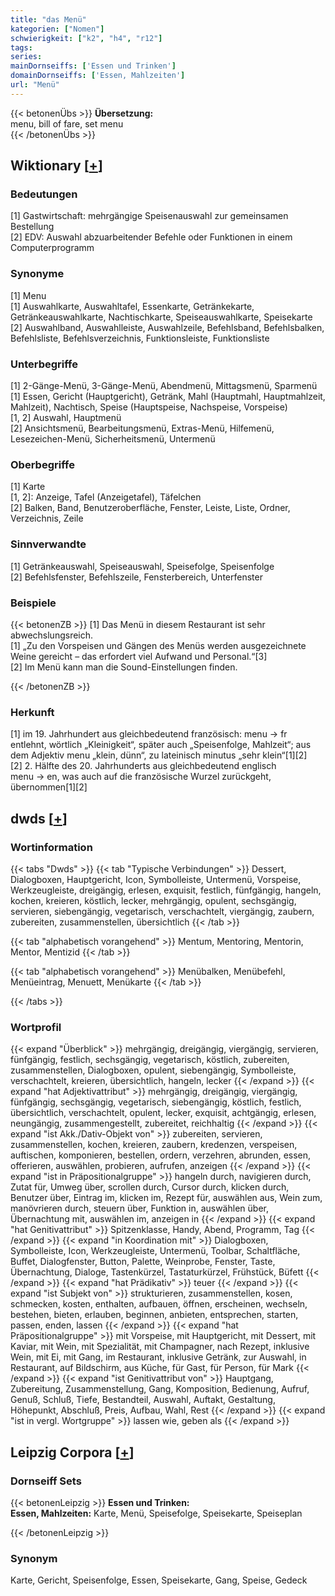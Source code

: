```yaml
---
title: "das Menü"
kategorien: ["Nomen"]
schwierigkeit: ["k2", "h4", "r12"]
tags:
series:
mainDornseiffs: ['Essen und Trinken']
domainDornseiffs: ['Essen, Mahlzeiten']
url: "Menü"
---
```


{{< betonenÜbs >}}
**Übersetzung:**  
menu, bill of fare, set menu  
{{< /betonenÜbs >}}

## Wiktionary [[+](https://de.wiktionary.org/wiki/Menü)]

### Bedeutungen
[1] Gastwirtschaft: mehrgängige Speisenauswahl zur gemeinsamen Bestellung  
[2] EDV: Auswahl abzuarbeitender Befehle oder Funktionen in einem Computerprogramm  

### Synonyme
[1] Menu  
[1] Auswahlkarte, Auswahltafel, Essenkarte, Getränkekarte, Getränkeauswahlkarte, Nachtischkarte, Speiseauswahlkarte, Speisekarte  
[2] Auswahlband, Auswahlleiste, Auswahlzeile, Befehlsband, Befehlsbalken, Befehlsliste, Befehlsverzeichnis, Funktionsleiste, Funktionsliste  

### Unterbegriffe
[1] 2-Gänge-Menü, 3-Gänge-Menü, Abendmenü, Mittagsmenü, Sparmenü  
[1] Essen, Gericht (Hauptgericht), Getränk, Mahl (Hauptmahl, Hauptmahlzeit, Mahlzeit), Nachtisch, Speise (Hauptspeise, Nachspeise, Vorspeise)  
[1, 2] Auswahl, Hauptmenü  
[2] Ansichtsmenü, Bearbeitungsmenü, Extras-Menü, Hilfemenü, Lesezeichen-Menü, Sicherheitsmenü, Untermenü  

### Oberbegriffe
[1] Karte  
[1, 2]: Anzeige, Tafel (Anzeigetafel), Täfelchen  
[2] Balken, Band, Benutzeroberfläche, Fenster, Leiste, Liste, Ordner, Verzeichnis, Zeile  

### Sinnverwandte
[1] Getränkeauswahl, Speiseauswahl, Speisefolge, Speisenfolge  
[2] Befehlsfenster, Befehlszeile, Fensterbereich, Unterfenster  

### Beispiele
{{< betonenZB >}}
[1] Das Menü in diesem Restaurant ist sehr abwechslungsreich.  
[1] „Zu den Vorspeisen und Gängen des Menüs werden ausgezeichnete Weine gereicht – das erfordert viel Aufwand und Personal.“[3]  
[2] Im Menü kann man die Sound-Einstellungen finden.  

{{< /betonenZB >}}
### Herkunft
[1] im 19. Jahrhundert aus gleichbedeutend französisch: menu → fr entlehnt, wörtlich „Kleinigkeit“, später auch „Speisenfolge, Mahlzeit“; aus dem Adjektiv menu „klein, dünn“, zu lateinisch minutus „sehr klein“[1][2]  
[2] 2. Hälfte des 20. Jahrhunderts aus gleichbedeutend englisch menu → en, was auch auf die französische Wurzel zurückgeht, übernommen[1][2]  



## dwds [[+](https://www.dwds.de/wb/Menü)]

### Wortinformation
{{< tabs "Dwds" >}}
{{< tab "Typische Verbindungen" >}}
Dessert, Dialogboxen, Hauptgericht, Icon, Symbolleiste, Untermenü, Vorspeise, Werkzeugleiste, dreigängig, erlesen, exquisit, festlich, fünfgängig, hangeln, kochen, kreieren, köstlich, lecker, mehrgängig, opulent, sechsgängig, servieren, siebengängig, vegetarisch, verschachtelt, viergängig, zaubern, zubereiten, zusammenstellen, übersichtlich
{{< /tab >}}

{{< tab "alphabetisch vorangehend" >}}
Mentum, Mentoring, Mentorin, Mentor, Mentizid
{{< /tab >}}

{{< tab "alphabetisch vorangehend" >}}
Menübalken, Menübefehl, Menüeintrag, Menuett, Menükarte
{{< /tab >}}

{{< /tabs >}}

### Wortprofil
{{< expand "Überblick" >}} mehrgängig, dreigängig, viergängig, servieren, fünfgängig, festlich, sechsgängig, vegetarisch, köstlich, zubereiten, zusammenstellen, Dialogboxen, opulent, siebengängig, Symbolleiste, verschachtelt, kreieren, übersichtlich, hangeln, lecker {{< /expand >}}
{{< expand "hat Adjektivattribut" >}} mehrgängig, dreigängig, viergängig, fünfgängig, sechsgängig, vegetarisch, siebengängig, köstlich, festlich, übersichtlich, verschachtelt, opulent, lecker, exquisit, achtgängig, erlesen, neungängig, zusammengestellt, zubereitet, reichhaltig {{< /expand >}}
{{< expand "ist Akk./Dativ-Objekt von" >}} zubereiten, servieren, zusammenstellen, kochen, kreieren, zaubern, kredenzen, verspeisen, auftischen, komponieren, bestellen, ordern, verzehren, abrunden, essen, offerieren, auswählen, probieren, aufrufen, anzeigen {{< /expand >}}
{{< expand "ist in Präpositionalgruppe" >}} hangeln durch, navigieren durch, Zutat für, Umweg über, scrollen durch, Cursor durch, klicken durch, Benutzer über, Eintrag im, klicken im, Rezept für, auswählen aus, Wein zum, manövrieren durch, steuern über, Funktion in, auswählen über, Übernachtung mit, auswählen im, anzeigen in {{< /expand >}}
{{< expand "hat Genitivattribut" >}} Spitzenklasse, Handy, Abend, Programm, Tag {{< /expand >}}
{{< expand "in Koordination mit" >}} Dialogboxen, Symbolleiste, Icon, Werkzeugleiste, Untermenü, Toolbar, Schaltfläche, Buffet, Dialogfenster, Button, Palette, Weinprobe, Fenster, Taste, Übernachtung, Dialoge, Tastenkürzel, Tastaturkürzel, Frühstück, Büfett {{< /expand >}}
{{< expand "hat Prädikativ" >}} teuer {{< /expand >}}
{{< expand "ist Subjekt von" >}} strukturieren, zusammenstellen, kosen, schmecken, kosten, enthalten, aufbauen, öffnen, erscheinen, wechseln, bestehen, bieten, erlauben, beginnen, anbieten, entsprechen, starten, passen, enden, lassen {{< /expand >}}
{{< expand "hat Präpositionalgruppe" >}} mit Vorspeise, mit Hauptgericht, mit Dessert, mit Kaviar, mit Wein, mit Spezialität, mit Champagner, nach Rezept, inklusive Wein, mit Ei, mit Gang, im Restaurant, inklusive Getränk, zur Auswahl, in Restaurant, auf Bildschirm, aus Küche, für Gast, für Person, für Mark {{< /expand >}}
{{< expand "ist Genitivattribut von" >}} Hauptgang, Zubereitung, Zusammenstellung, Gang, Komposition, Bedienung, Aufruf, Genuß, Schluß, Tiefe, Bestandteil, Auswahl, Auftakt, Gestaltung, Höhepunkt, Abschluß, Preis, Aufbau, Wahl, Rest {{< /expand >}}
{{< expand "ist in vergl. Wortgruppe" >}} lassen wie, geben als {{< /expand >}}

## Leipzig Corpora [[+](https://corpora.uni-leipzig.de/en/res?word=Menü&corpusId=deu_newscrawl-public_2018)]

### Dornseiff Sets
{{< betonenLeipzig >}}
**Essen und Trinken:**  
**Essen, Mahlzeiten:** Karte, Menü, Speisefolge, Speisekarte, Speiseplan  

{{< /betonenLeipzig >}}

### Synonym
Karte, Gericht, Speisenfolge, Essen, Speisekarte, Gang, Speise, Gedeck

